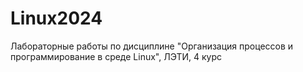 # Linux2024
Лабораторные работы по дисциплине "Организация процессов и программирование в среде Linux", ЛЭТИ, 4 курс
